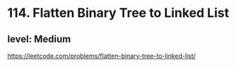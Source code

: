# 114. Flatten Binary Tree to Linked List
## level: Medium

https://leetcode.com/problems/flatten-binary-tree-to-linked-list/

